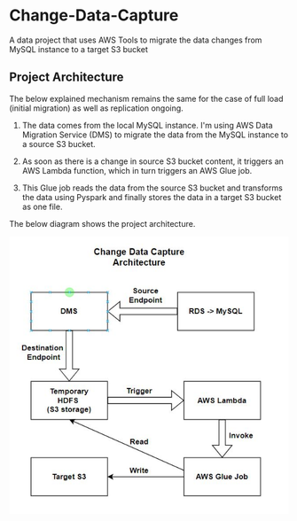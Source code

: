 # Change-Data-Capture

A data project that uses AWS Tools to migrate the data changes from MySQL instance to a target S3 bucket

## Project Architecture

The below explained mechanism remains the same for the case of full load (initial migration) as well as replication ongoing.

1. The data comes from the local MySQL instance. I'm using AWS Data Migration Service (DMS) to migrate the data from the MySQL instance to a source S3 bucket.

2. As soon as there is a change in source S3 bucket content, it triggers an AWS Lambda function, which in turn triggers an AWS Glue job.

3. This Glue job reads the data from the source S3 bucket and transforms the data using Pyspark and finally stores the data in a target S3 bucket as one file.

The below diagram shows the project architecture.

![Project Architecture](https://github.com/rhythm-3099/Change-Data-Capture/blob/main/cdc_architecture.jpg?raw=true)
